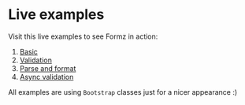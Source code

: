 # Live examples

Visit this live examples to see Formz in action:

1. [Basic](examples/basic.html)
2. [Validation](examples/validation.html)
3. [Parse and format](examples/parse-format.html)
3. [Async validation](examples/async-validation.html)

All examples are using `Bootstrap` classes just for a nicer appearance :)
